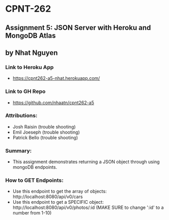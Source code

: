 # CPNT-262
## Assignment 5: JSON Server with Heroku and MongoDB Atlas
## by Nhat Nguyen

### Link to Heroku App
- https://cpnt262-a5-nhat.herokuapp.com/

### Link to GH Repo
- https://github.com/nhaatn/cpnt262-a5

### Attributions:
- Josh Raisin (trouble shooting)
- Emil Joeseph (trouble shooting)
- Patrick Bello (trouble shooting)

### Summary:
- This assignment demonstrates returning a JSON object through using mongoDB endpoints.

### How to GET Endpoints:
- Use this endpoint to get the array of objects: http://localhost:8080/api/v0/cars
- Use this endpoint to get a SPECIFIC object:  http://localhost:8080/api/v0/photos/:id (MAKE SURE to change ':id' to a number from 1-10)